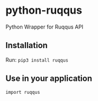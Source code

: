 # python-ruqqus

Python Wrapper for Ruqqus API

## Installation

Run: `pip3 install ruqqus`

## Use in your application

`import ruqqus`